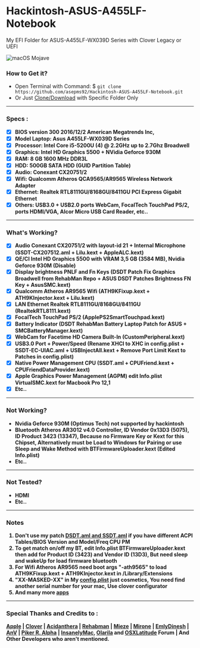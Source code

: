 # Hackintosh-ASUS-A455LF-Notebook

My EFI Folder for ASUS-A455LF-WX039D Series with Clover Legacy or UEFI
 
<img src="/Images/Sept-Ulchre-Macbook-Pro-Mojave.png?raw=true" alt="macOS Mojave" align="center">
 
### How to Get it?

- Open Terminal with Command: $ `git clone https://github.com/asepms92/Hackintosh-ASUS-A455LF-Notebook.git`
- Or Just [Clone/Download](https://github.com/asepms92/Hackintosh-ASUS-A455LF-Notebook.git) with Specific Folder Only
 
--------------------------------------------------------------------------------------------
 
### Specs :

- [x] <b>BIOS version 300 2016/12/2 American Megatrends Inc,
- [x] <b>Model Laptop</b>: Asus A455LF-WX039D Series
- [x] <b>Processor</b>: Intel Core i5-5200U (4) @ 2.2GHz up to 2.7Ghz Broadwell
- [x] <b>Graphics</b>: Intel HD Graphics 5500 + NVidia Geforce 930M
- [x] <b>RAM</b>: 8 GB 1600 MHz DDR3L
- [x] <b>HDD</b>: 500GB SATA HDD (GUID Partition Table)
- [x] <b>Audio</b>: Conexant CX20751/2
- [x] <b>Wifi</b>: Qualcomm Atheros QCA9565/AR9565 Wireless Network Adapter
- [x] <b>Ethernet</b>: Realtek RTL8111GU/8168GU/8411GU PCI Express Gigabit Ethernet
- [x] <b>Others</b>: USB3.0 + USB2.0 ports WebCam, FocalTech TouchPad PS/2, ports HDMI/VGA, Alcor Micro USB Card Reader, etc..
 
--------------------------------------------------------------------------------------------
 
### What's Working?

- [x] Audio Conexant CX20751/2 with layout-id 21 + Internal Microphone (SSDT-CX207512.aml + Lilu.kext + AppleALC.kext)
- [x] QE/CI Intel HD Graphics 5500 with VRAM 3,5 GB (3584 MB), Nvidia Geforce 930M (Disable)
- [x] Display brightness PNLF and Fn Keys (DSDT Patch Fix Graphics Broadwell from RehabMan Repo + ASUS DSDT Patches Brightness FN Key + AsusSMC.kext)
- [x] Qualcomm Atheros AR9565 Wifi (ATH9KFixup.kext + ATH9KInjector.kext + Lilu.kext)
- [x] LAN Ethernet Realtek RTL8111GU/8168GU/8411GU (RealtekRTL8111.kext)
- [x] FocalTech TouchPad PS/2 (ApplePS2SmartTouchpad.kext)
- [x] Battery Indicator (DSDT RehabMan Battery Laptop Patch for ASUS + SMCBatteryManager.kext)
- [x] WebCam for Facetime HD Camera Built-In (CustomPeripheral.kext)
- [x] USB3.0 Port + Power/Speed (Rename XHCI to XHC in config.plist + SSDT-EC-UIAC.aml + USBInjectAll.kext + Remove Port Limit Kext to Patches in config.plist)
- [x] Native Power Management CPU (SSDT.aml + CPUFriend.kext + CPUFriendDataProvider.kext)
- [x] Apple Graphics Power Management (AGPM) edit Info.plist VirtualSMC.kext for Macbook Pro 12,1
- [x] Etc..
 
--------------------------------------------------------------------------------------------
 
### Not Working?

- Nvidia Geforce 930M (Optimus Tech) not supported by hackintosh
- Bluetooth Atheros AR3012 v4.0 Controller, ID Vendor 0x13D3 (5075), ID Product 3423 (13347), Because no Firmware Key or Kext for this Chipset, Alternatively must be Load to Windows for Pairing or use Sleep and Wake Method with BTFirmwareUploader.kext (Edited Info.plist)
- Etc..

--------------------------------------------------------------------------------------------

### Not Tested?

- HDMI
- Etc..
 
--------------------------------------------------------------------------------------------
 
### Notes

1. Don't use my patch [DSDT.aml and SSDT.aml](https://github.com/asepms92/Hackintosh-ASUS-A455LF-Notebook/tree/master/EFI-Bootloader/EFI/CLOVER/ACPI/patched) if you have different <b>ACPI Tables/BIOS Version and Model/Freq CPU PM</b>
2. To get match on/off my BT, edit Info.plist BTFirmwareUploader.kext then add for Product ID (3423) and Vendor ID (13D3), But need sleep and wakeUp for load firmware bluetooth
3. For Wifi Atheros AR9565 need boot args "-ath9565" to load ATH9KFixup.kext + ATH9KInjector.kext in /Library/Extensions
4. "XX-MASKED-XX" in My [config.plist](https://github.com/asepms92/Hackintosh-ASUS-A455LF-Notebook/tree/master/EFI-Bootloader/EFI/CLOVER/config.plist) just cosmetics, You need find another serial number for your mac, Use clover configurator
5. And many more [apps](https://github.com/asepms92/Hackintosh-ASUS-A455LF-Notebook/tree/master/Tools/Apps)
--------------------------------------------------------------------------------------------
 
### Special Thanks and Credits to :

[Apple](https://www.apple.com) | [Clover](https://sourceforge.net/projects/cloverefiboot) | [Acidanthera](https://github.com/acidanthera) | [Rehabman](https://github.com/RehabMan/Laptop-DSDT-Patch) | [Mieze](https://github.com/Mieze/RTL8111_driver_for_OS_X) | [Mirone](https://github.com/Mirone/AppleHDAPatcher) | [EmlyDinesh](https://osxlatitude.com/forums/topic/1948-elan-focaltech-and-synaptics-smart-touchpad-driver-mac-os-x) | [AnV](https://github.com/andyvand/FixEDID_Devel) | [Piker R. Alpha](https://github.com/Piker-Alpha/ssdtPRGen.sh) | [InsanelyMac](https://www.insanelymac.com/forum), [Olarila](http://olarila.com/forum) and [OSXLatitude](https://osxlatitude.com/forums) Forum | <b>And Other Developers</b> who aren't mentioned.
